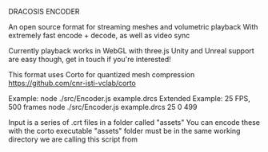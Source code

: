 DRACOSIS ENCODER

An open source format for streaming meshes and volumetric playback
With extremely fast encode + decode, as well as video sync

Currently playback works in WebGL with three.js
Unity and Unreal support are easy though, get in touch if you're interested!

This format uses Corto for quantized mesh compression
https://github.com/cnr-isti-vclab/corto

Example:
node ./src/Encoder.js example.drcs
Extended Example: 25 FPS, 500 frames
node ./src/Encoder.js example.drcs 25 0 499

Input is a series of .crt files in a folder called "assets"
You can encode these with the corto executable
"assets" folder must be in the same working directory we are calling this script from

